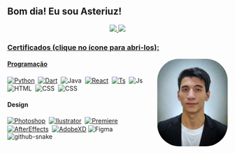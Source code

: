 ## Bom dia! Eu sou Asteriuz!

<div align="center">
  <a href="https://github.com/asteriuz">
  <img height="180em" src="https://github-readme-stats.vercel.app/api?username=asteriuz&show_icons=true&theme=omni&include_all_commits=true&count_private=true&bg_color=12131d&title_color=ff79c6&icon_color=43ef7b&locale=pt-BR&hide_border=true"/>
  <img height="180em" src="https://github-readme-stats.vercel.app/api/top-langs/?username=asteriuz&layout=compact&langs_count=7&theme=omni&bg_color=12131d&title_color=ff79c6&icon_color=43ef7b&locale=pt-BR&hide_border=true"/>
</div>

<div float="left">
    <h3>Certificados (clique no ícone para abri-los):</h3>
  <img align="right" alt="Asteriuz-pic" height="200" style="border-radius:50px;" src="img/HeadShotV3.webp"/>
    <h4>Programação</h4>
    <a href="Certificados/Python.pdf"><img align="center" alt="Python" height="40" width="40" src="https://cdn.jsdelivr.net/gh/devicons/devicon/icons/python/python-original.svg"></a>&nbsp;
    <a href="Certificados/Dart.pdf"><img align="center" alt="Dart" height="40" width="40" src="https://cdn.jsdelivr.net/gh/devicons/devicon/icons/dart/dart-original.svg"></a>&nbsp;
    <img align="center" alt="Java" height="40" width="40" src="https://cdn.jsdelivr.net/gh/devicons/devicon/icons/java/java-original.svg">&nbsp;
     <a href="Certificados/React.pdf"><img align="center" alt="React" height="40" width="40" src="https://cdn.jsdelivr.net/gh/devicons/devicon/icons/react/react-original.svg"></a>&nbsp;
    <a href="Certificados/Typescript.pdf"><img align="center" alt="Ts" height="40" width="40" src="https://cdn.jsdelivr.net/gh/devicons/devicon/icons/typescript/typescript-plain.svg"></a>&nbsp;
    <img align="center" alt="Js" height="40" width="40" src="https://cdn.jsdelivr.net/gh/devicons/devicon/icons/javascript/javascript-plain.svg">&nbsp;
    <img align="center" alt="HTML" height="40" width="40" src="https://cdn.jsdelivr.net/gh/devicons/devicon/icons/html5/html5-original.svg">&nbsp;
    <img align="center" alt="CSS" height="40" width="40" src="https://cdn.jsdelivr.net/gh/devicons/devicon/icons/css3/css3-original.svg">&nbsp;
    <img align="center" alt="CSS" height="40" width="40" src="https://i.imgur.com/tjPOPhB.png">&nbsp;
    <h4>Design</h4>
    <a href="Certificados/Photoshop.pdf"><img align="center" alt="Photoshop" height="40" width="40" src="https://cdn.jsdelivr.net/gh/devicons/devicon/icons/photoshop/photoshop-line.svg"></a>&nbsp;
    <a href="Certificados/Ilustrator.pdf"><img align="center" alt="Ilustrator" height="40" width="40" src="https://cdn.jsdelivr.net/gh/devicons/devicon/icons/illustrator/illustrator-line.svg"></a>&nbsp;
    <a href="Certificados/Premiere.pdf"><img align="center" alt="Premiere" height="40" width="40" src="https://cdn.jsdelivr.net/gh/devicons/devicon/icons/premierepro/premierepro-original.svg"></a>&nbsp;
    <a href="Certificados/AfterEffects.pdf"><img align="center" alt="AfterEffects" height="40" width="40" src="https://cdn.jsdelivr.net/gh/devicons/devicon/icons/aftereffects/aftereffects-original.svg"></a>&nbsp;
    <a href="Certificados/AdobeXD.pdf"><img align="center" alt="AdobeXD" height="40" width="40" src="https://cdn.jsdelivr.net/gh/devicons/devicon/icons/xd/xd-line.svg"></a>
    <img align="center" alt="Figma" height="40" width="40" src="https://cdn.jsdelivr.net/gh/devicons/devicon/icons/figma/figma-original.svg">
  
<br/>

</div>

<picture>
  <source media="(prefers-color-scheme: dark)" srcset="https://github.com/Asteriuz/Asteriuz/blob/output/github-contribution-grid-snake-dark.svg" />
  <source media="(prefers-color-scheme: light)" srcset="https://github.com/Asteriuz/Asteriuz/blob/output/github-contribution-grid-snake.svg" />
  <img alt="github-snake" src="github-snake.svg" />
</picture>
